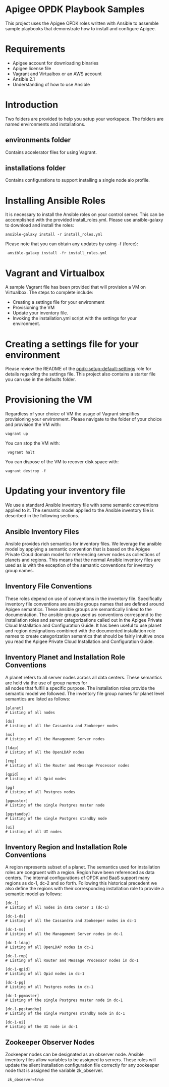 Apigee OPDK Playbook Samples
============================

This project uses the Apigee OPDK roles written with Ansible to assemble sample playbooks that demonstrate how to 
install and configure Apigee. 

Requirements
============

* Apigee account for downloading binaries
* Apigee license file
* Vagrant and Virtualbox or an AWS account
* Ansible 2.1  
* Understanding of how to use Ansible

Introduction
============

Two folders are provided to help you setup your workspace. The folders are named environments and installations.
 
## environments folder

Contains accelerator files for using Vagrant. 

## installations folder 

Contains configurations to support installing a single node aio profile.

Installing Ansible Roles
========================

It is necessary to install the Ansible roles on your control server. This can be accomplished with the provided 
install_roles.yml. Please use ansible-galaxy to download and install the roles: 

    ansible-galaxy install -r install_roles.yml
    
Please note that you can obtain any updates by using -f (force): 
 
     ansible-galaxy install -fr install_roles.yml

Vagrant and Virtualbox
======================
 
A sample Vagrant file has been provided that will provision a VM on Virtualbox. The steps to complete include:

* Creating a settings file for your environment
* Provisioning the VM
* Update your inventory file.
* Invoking the installation.yml script with the settings for your environment. 
    
Creating a settings file for your environment
=============================================

Please review the README of the [opdk-setup-default-settings](https://github.com/carlosfrias/apigee-opdk-setup-default-settings) role for details regarding the settings file. This project 
also contains a starter file you can use in the defaults folder.

Provisioning the VM
===================

Regardless of your choice of VM the usage of Vagrant simplifies provisioning your environment. Please navigate to the 
folder of your choice and provision the VM with: 

    vagrant up

You can stop the VM with: 

     vagrant halt

You can dispose of the VM to recover disk space with:

    vagrant destroy -f
 
Updating your inventory file
============================

We use a standard Ansible inventory file with some semantic conventions applied to it. The semantic model applied to the 
Ansible inventory file is described in the following sections.
 
## Ansible Inventory Files
Ansible provides rich semantics for inventory files. We leverage the ansible model by applying a semantic convention 
that is based on the Apigee Private Cloud domain model for referencing server nodes as collections of planets and 
regions. This means that the normal Ansible inventory files are used as is with the exception of the semantic conventions
for inventory group names. 

## Inventory File Conventions
These roles depend on use of conventions in the inventory file. Specifically inventory file conventions are ansible 
groups names that are defined around Apigee semantics. These ansible groups are semantically linked to the documentation. 
The ansible groups used as conventions correspond to the installation roles and server categorizations called out in 
the Apigee Private Cloud Installation and Configuration Guide. It has been useful to use planet and region designations 
combined with the documented installation role names to create categorization semantics that should be fairly intuitive 
once you read the Apigee Private Cloud Installation and Configuration Guide. 

## Inventory Planet and Installation Role Conventions 
A planet refers to all server nodes across all data centers. These semantics are held via the use of group names for  
all nodes that fulfill a specific purpose. The installation roles provide the semantic model we followed. The inventory 
file group names for planet level semantics are listed as follows: 

    [planet]
    # Listing of all nodes
    
    [ds]
    # Listing of all the Cassandra and Zookeeper nodes
    
    [ms]
    # Listing of all the Management Server nodes
    
    [ldap]
    # Listing of all the OpenLDAP nodes
    
    [rmp]
    # Listing of all the Router and Message Processor nodes
     
    [qpid]
    # Listing of all Qpid nodes
    
    [pg]
    # Listing of all Postgres nodes
    
    [pgmaster]
    # Listing of the single Postgres master node
    
    [pgstandby]
    # Listing of the single Postgres standby node
    
    [ui]
    # Listing of all UI nodes
    
## Inventory Region and Installation Role Conventions
A region represents subset of a planet. The semantics used for installation roles are congruent with a region. Region 
have been referenced as data centers. The internal configurations of OPDK and BaaS support many regions as dc-1, dc-2 
and so forth. Following this historical precedent we also define the regions with their corresponding installation role
to provide a semantic model as follows:
 
    [dc-1]
    # Listing of all nodes in data center 1 (dc-1)
    
    [dc-1-ds]
    # Listing of all the Cassandra and Zookeeper nodes in dc-1
    
    [dc-1-ms]
    # Listing of all the Management Server nodes in dc-1
     
    [dc-1-ldap]
    # Listing of all OpenLDAP nodes in dc-1
    
    [dc-1-rmp]
    # Listing of all Router and Message Processor nodes in dc-1
    
    [dc-1-qpid]
    # Listing of all Qpid nodes in dc-1
    
    [dc-1-pg]
    # Listing of all Postgres nodes in dc-1
    
    [dc-1-pgmaster]
    # Listing of the single Postgres master node in dc-1
    
    [dc-1-pgstandby]
    # Listing of the single Postgres standby node in dc-1
    
    [dc-1-ui]
    # Listing of the UI node in dc-1
    
## Zookeeper Observer Nodes
Zookeeper nodes can be designated as an observer node. Ansible inventory files allow variables to be assigned to servers.
These roles will update the silent installation configuration file correctly for any zookeeper node that is assigned the 
 variable zk_observer.
  
     zk_observer=true
 

